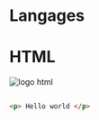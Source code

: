 # Langages 


# HTML


![logo html](https://upload.wikimedia.org/wikipedia/commons/thumb/6/61/HTML5_logo_and_wordmark.svg/768px-HTML5_logo_and_wordmark.svg.png)

``` HTML

<p> Hello world </p>

```
